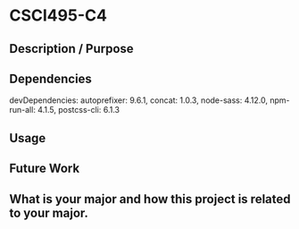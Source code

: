 # CSCI495-C4

## Description / Purpose


## Dependencies
devDependencies:
    autoprefixer: 9.6.1,
    concat: 1.0.3,
    node-sass: 4.12.0,
    npm-run-all: 4.1.5,
    postcss-cli: 6.1.3

## Usage

## Future Work


## What is your major and how this project is related to your major.
